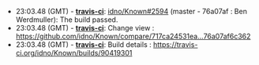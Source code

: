 * <a id="23:03.48">23:03.48 (GMT)</a> - __[travis-ci](https://github.com/travis-ci)__: <a href="https://github.com/idno/Known/issues/2594">idno/Known#2594</a> (master - 76a07af : Ben Werdmuller): The build passed.
* <a id="23:03.48">23:03.48 (GMT)</a> - __[travis-ci](https://github.com/travis-ci)__: Change view : https://github.com/idno/Known/compare/717ca24531ea...76a07af6c362
* <a id="23:03.48">23:03.48 (GMT)</a> - __[travis-ci](https://github.com/travis-ci)__: Build details : https://travis-ci.org/idno/Known/builds/90419301
